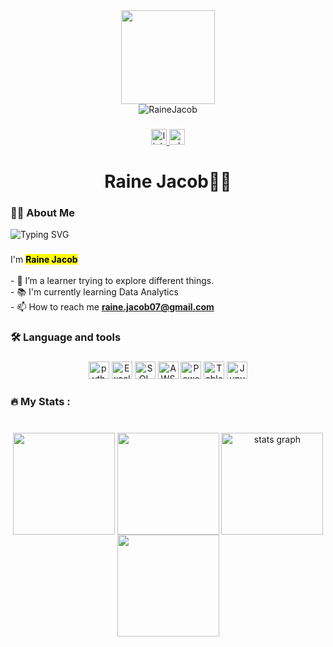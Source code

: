 <div align="center">
  <img height="150" src="https://camo.githubusercontent.com/4cb9b98860a01e6a93c5b3eb5fd5a0ae409731635562552752b75ff17b4b2167/68747470733a2f2f6d656469612e67697068792e636f6d2f6d656469612f4d3967624264396e6244724f5475314d71782f67697068792e676966"  />
</div>

<div align="center">
  <img src="https://komarev.com/ghpvc/?username=RaineJacob&amp;label=Profile%20views&amp;color=0e75b6&amp;style=flat" alt="RaineJacob" data-canonical-src="https://komarev.com/ghpvc/?username=RaineJacob&amp;label=Profile%20views&amp;color=0e75b6&amp;style=flat" style="max-width: 100%;">
</div>

###

<div align="center">

  <a href="https://www.linkedin.com/in/rainejacob" target="_blank">
    <img src="https://img.shields.io/static/v1?message=LinkedIn&logo=linkedin&label=&color=1877F2&logoColor=white&labelColor=&style=for-the-badge" height="25" alt="linkedin logo"  />
  </a>
 



  <a href="https://wa.me/919993018835" target="_blank">
    <img src="https://img.shields.io/static/v1?message=WhatsApp&logo=whatsapp&label=&color=1877F2&logoColor=white&labelColor=&style=for-the-badge" height="25" alt="whatsapp logo"  />
  </a>


</div>

###

<h1 align="center">Raine Jacob👩‍💻</h1>

###

<h3 align="left">👩‍💻  About Me</h3>
<img src="https://readme-typing-svg.demolab.com?font=Cascadia+Code&weight=800&duration=3500&pause=1000&color=1b6fec&vCenter=true&width=535&height=30&lines=Advanced+Excel+User.;Python+Developer.;Data+Visualizer.;+Database+Management" alt="Typing SVG" />

###

<p align="left">I'm <b><mark>Raine Jacob</mark></b><br><br>- 🔭 I’m a learner trying to explore different things. <br>- 📚 I'm currently learning Data Analytics<br>- 📫 How to reach me <b><a href="mailto:raine.jacob07@gmail.com">raine.jacob07@gmail.com</a></b></p>

###

<h3 align="left">🛠 Language and tools</h3>

###

<div align="center">
  <img src="https://blog.accredian.com/wp-content/uploads/2019/04/Python-logo.jpg" height="28" width="33" alt="python logo"  />

  <img src="https://static.vecteezy.com/system/resources/thumbnails/049/116/742/small_2x/microsoft-excel-icon-transparent-background-free-png.png" height="28" width="33" alt="Excel Logo"  />
  <img src="https://static.vecteezy.com/system/resources/thumbnails/036/044/336/small_2x/sql-database-icon-logo-design-ui-or-ux-app-png.png" height="28" width="33" alt="SQL logo"  />
  <img src="https://encrypted-tbn0.gstatic.com/images?q=tbn:ANd9GcQrX7yoCF0oIOFUDibu9uchgeyihc1pRCUOcQ&s" height="28" width="33" alt="AWS logo"  />
  <img src="https://www.google.com/imgres?q=power%20bi%20logo&imgurl=https%3A%2F%2Fmarketplace.topdesk.com%2Fwp-content%2Fuploads%2F2018%2F02%2Fpowerbi-logo.png&imgrefurl=https%3A%2F%2Fmarketplace.topdesk.com%2Fpowerbi-logo%2F&docid=fLG1yHUSvdAAuM&tbnid=7qoAjdXj3qXkYM&vet=12ahUKEwiF85v2raiNAxXeyjgGHZnpLewQM3oECHUQAA..i&w=600&h=600&hcb=2&ved=2ahUKEwiF85v2raiNAxXeyjgGHZnpLewQM3oECHUQAA" height="28" width="33" alt="Power BI logo"  />
  
  <img src="https://encrypted-tbn0.gstatic.com/images?q=tbn:ANd9GcS4lBiCBs6rfRVr7GMryzDw-LhHl3FCo6o4Gg&s" height="28" width="33" alt="Tableau logo"  />
  
  <img src="https://encrypted-tbn0.gstatic.com/images?q=tbn:ANd9GcSyEB8F5fXSJDp9gIkHVxPRriYyapk8-dMD1A&s" height="28" width="33" alt="Jupyter logo"  />

</div>

###

<h3 align="left">🔥   My Stats :</h3>

###

<br clear="both">

<div align="center">
  <img align="center" src="http://github-profile-summary-cards.vercel.app/api/cards/repos-per-language?username=RaineJacob&amp;theme=dark" height="163em" data-canonical-src="http://github-profile-summary-cards.vercel.app/api/cards/repos-per-language?username=RaineJacob&amp;theme=dark" style="max-width: 100%;">
<img align="center" src="http://github-profile-summary-cards.vercel.app/api/cards/most-commit-language?username=RaineJacob&amp;theme=dark" height="163em" data-canonical-src="http://github-profile-summary-cards.vercel.app/api/cards/most-commit-language?username=RaineJacob&amp;theme=dark" style="max-width: 100%;">
  <img align="center" src="https://github-readme-stats.vercel.app/api?username=RaineJacob&amp;hide_title=false&amp;hide_rank=false&amp;show_icons=true&amp;include_all_commits=true&amp;count_private=true&amp;disable_animations=false&amp;theme=dark&amp;locale=en&amp;hide_border=false&amp;order=1" height="163em" alt="stats graph" data-canonical-src="https://github-readme-stats.vercel.app/api?username=RaineJacob&amp;hide_title=false&amp;hide_rank=false&amp;show_icons=true&amp;include_all_commits=true&amp;count_private=true&amp;disable_animations=false&amp;theme=dark&amp;locale=en&amp;hide_border=false&amp;order=1" style="max-width: 100%;">
  <img align="center" src="https://github-profile-summary-cards.vercel.app/api/cards/profile-details?username=RaineJacob&amp;theme=dark" height="163em" data-canonical-src="http://github-profile-summary-cards.vercel.app/api/cards/profile-details?username=RaineJacob&amp;theme=dark" style="max-width: 100%;">
</div>

###
